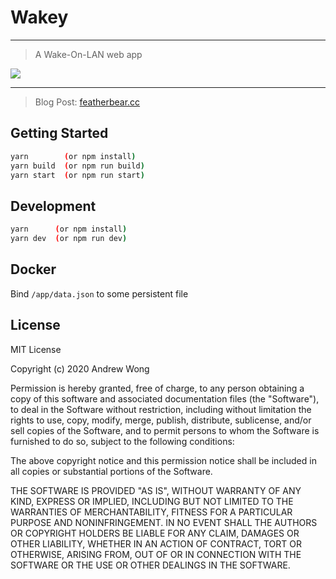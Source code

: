 # Wakey
---

> A Wake-On-LAN web app

[![](https://featherbear.cc/blog/post/wakey/Snipaste_2020-11-16_22-37-12.png)](https://featherbear.cc/blog/post/wakey)

---

> Blog Post: [featherbear.cc](https://featherbear.cc/blog/post/wakey)

## Getting Started

```bash
yarn        (or npm install)
yarn build  (or npm run build)
yarn start  (or npm run start)
```

## Development

```bash
yarn      (or npm install)
yarn dev  (or npm run dev)
```

## Docker

Bind `/app/data.json` to some persistent file

## License

MIT License

Copyright (c) 2020 Andrew Wong

Permission is hereby granted, free of charge, to any person obtaining a copy
of this software and associated documentation files (the "Software"), to deal
in the Software without restriction, including without limitation the rights
to use, copy, modify, merge, publish, distribute, sublicense, and/or sell
copies of the Software, and to permit persons to whom the Software is
furnished to do so, subject to the following conditions:

The above copyright notice and this permission notice shall be included in all
copies or substantial portions of the Software.

THE SOFTWARE IS PROVIDED "AS IS", WITHOUT WARRANTY OF ANY KIND, EXPRESS OR
IMPLIED, INCLUDING BUT NOT LIMITED TO THE WARRANTIES OF MERCHANTABILITY,
FITNESS FOR A PARTICULAR PURPOSE AND NONINFRINGEMENT. IN NO EVENT SHALL THE
AUTHORS OR COPYRIGHT HOLDERS BE LIABLE FOR ANY CLAIM, DAMAGES OR OTHER
LIABILITY, WHETHER IN AN ACTION OF CONTRACT, TORT OR OTHERWISE, ARISING FROM,
OUT OF OR IN CONNECTION WITH THE SOFTWARE OR THE USE OR OTHER DEALINGS IN THE
SOFTWARE.
